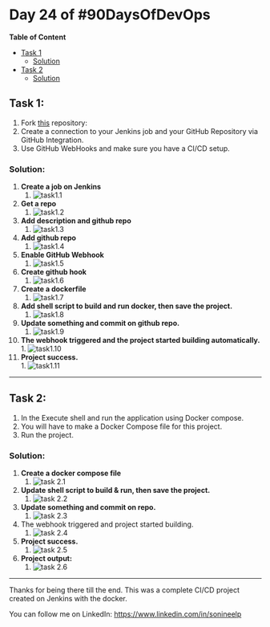 # Day 24 of #90DaysOfDevOps

**Table of Content**

*   [Task 1](#task-1-)
    *   [Solution](#solution-)
*   [Task 2](#task-2-)
    *   [Solution](#solution--1)

## Task 1:

1.  Fork [this](https://github.com/LondheShubham153/node-todo-cicd.git) repository:
2.  Create a connection to your Jenkins job and your GitHub Repository via GitHub Integration.
3.  Use GitHub WebHooks and make sure you have a CI/CD setup.

### Solution:

1.  **Create a job on Jenkins**
    1.  ![task1.1](https://33333.cdn.cke-cs.com/kSW7V9NHUXugvhoQeFaf/images/079f8a19b7b4d9b2523e4b8f4d04f379df33e61d67998c0e.png)
2.  **Get a repo**
    1.  ![task1.2](https://33333.cdn.cke-cs.com/kSW7V9NHUXugvhoQeFaf/images/82aa9c37ae34c833ecbc64b00a56136da0cc0af4e8da1ba5.png)
3.  **Add description and github repo**
    1.  ![task1.3](https://33333.cdn.cke-cs.com/kSW7V9NHUXugvhoQeFaf/images/a314df1357d4372b8613b04ee68a49433fca5b663eb224ec.png)
4.  **Add github repo**
    1.  ![task1.4](https://33333.cdn.cke-cs.com/kSW7V9NHUXugvhoQeFaf/images/8de7e2f909a70cf0de920d1174116cb851829bccdcf6c7c7.png)
5.  **Enable GitHub Webhook**
    1.  ![task1.5](https://33333.cdn.cke-cs.com/kSW7V9NHUXugvhoQeFaf/images/ccf6441c3878ae9e54ccefc2f0049ec8a12d4ae85c1f3f21.png)
6.  **Create github hook**
    1.  ![task1.6](https://33333.cdn.cke-cs.com/kSW7V9NHUXugvhoQeFaf/images/1f61f70a158dbeaf2348147e6647612f96caeeef35cdda6f.png)
7.  **Create a dockerfile**
    1.  ![task1.7](https://33333.cdn.cke-cs.com/kSW7V9NHUXugvhoQeFaf/images/2aa772bf7f5965be1dd668f29c3ad4304078bb2b462ce65e.png)
8.  **Add shell script to build and run docker, then save the project.**
    1.  ![task1.8](https://33333.cdn.cke-cs.com/kSW7V9NHUXugvhoQeFaf/images/87b60d018b5200263321c24d2f098ebcc5e376a63a5c8ffd.png)
9.  **Update something and commit on github repo.**
    1.  ![task1.9](https://33333.cdn.cke-cs.com/kSW7V9NHUXugvhoQeFaf/images/76ff94b945d4a827c0e9246e36f712572e420ac3ec3656e6.png)
10.  **The webhook triggered and the project started building automatically.**  
    1\. ![task1.10](https://33333.cdn.cke-cs.com/kSW7V9NHUXugvhoQeFaf/images/1133ec4c2a3b20c3fc2d11afb1314a807292cbf34246b688.png)
11.  **Project success.**  
    1\. ![task1.11](https://33333.cdn.cke-cs.com/kSW7V9NHUXugvhoQeFaf/images/61902a1fedcc60387ba86d32e95f05a979e4bf84d2a896d1.png)

---

## Task 2:

1.  In the Execute shell and run the application using Docker compose.
2.  You will have to make a Docker Compose file for this project.
3.  Run the project.

### Solution:

1.  **Create a docker compose file**
    1.  ![task 2.1](https://33333.cdn.cke-cs.com/kSW7V9NHUXugvhoQeFaf/images/2a6e5bfa654cb48f3a61b8fb89c20f27311b2e6ce94f1c16.png)
2.  **Update shell script to build & run, then save the project.**
    1.  ![task 2.2](https://33333.cdn.cke-cs.com/kSW7V9NHUXugvhoQeFaf/images/010fb4b22195090be213ae30f87ab30a616b0fefcc8ea7c6.png)
3.  **Update something and commit on repo.**
    1.  ![task 2.3](https://33333.cdn.cke-cs.com/kSW7V9NHUXugvhoQeFaf/images/3e7191b3b6b7e48d693e236d864f5b593bbcf5b9897856bc.png)
4.  The webhook triggered and project started building.
    1.  ![task 2.4](https://33333.cdn.cke-cs.com/kSW7V9NHUXugvhoQeFaf/images/10b64169e27a1b9d7a8905832bbfdf66a2818095fe2d36a3.png)
5.  **Project success.**
    1.  ![task 2.5](https://33333.cdn.cke-cs.com/kSW7V9NHUXugvhoQeFaf/images/22e222e24581d8a1be7cf6f64b0f1fe09c85eacadcad07db.png)
6.  **Project output:**
    1.  ![task 2.6](https://33333.cdn.cke-cs.com/kSW7V9NHUXugvhoQeFaf/images/8b760bd26fd20f4fc8673949f8f870cef766e5de369be63f.png)

---

Thanks for being there till the end. This was a complete CI/CD project created on Jenkins with the docker.

You can follow me on LinkedIn: https://www.linkedin.com/in/sonineelp
